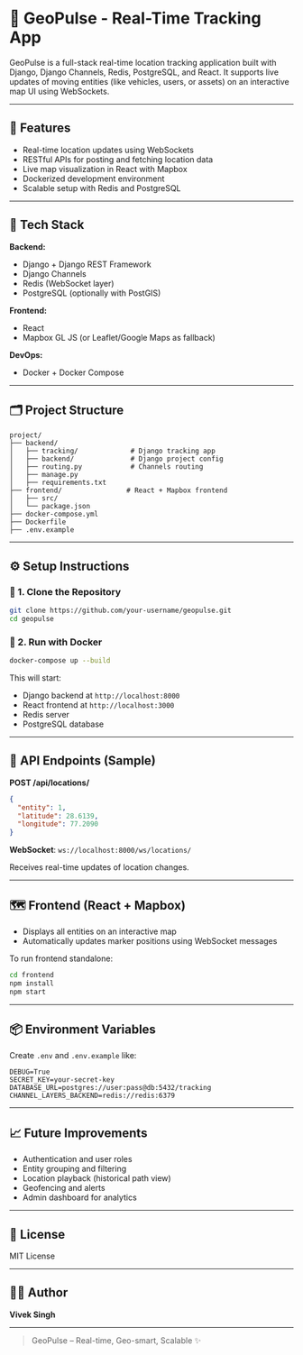 # 📍 GeoPulse - Real-Time Tracking App

GeoPulse is a full-stack real-time location tracking application built with Django, Django Channels, Redis, PostgreSQL, and React. It supports live updates of moving entities (like vehicles, users, or assets) on an interactive map UI using WebSockets.

---

## 🚀 Features
- Real-time location updates using WebSockets
- RESTful APIs for posting and fetching location data
- Live map visualization in React with Mapbox
- Dockerized development environment
- Scalable setup with Redis and PostgreSQL

---

## 🧱 Tech Stack

**Backend:**
- Django + Django REST Framework
- Django Channels
- Redis (WebSocket layer)
- PostgreSQL (optionally with PostGIS)

**Frontend:**
- React
- Mapbox GL JS (or Leaflet/Google Maps as fallback)

**DevOps:**
- Docker + Docker Compose

---

## 🗂️ Project Structure

```
project/
├── backend/
│   ├── tracking/             # Django tracking app
│   ├── backend/              # Django project config
│   ├── routing.py            # Channels routing
│   ├── manage.py
│   ├── requirements.txt
├── frontend/                # React + Mapbox frontend
│   ├── src/
│   └── package.json
├── docker-compose.yml
├── Dockerfile
├── .env.example
```

---

## ⚙️ Setup Instructions

### 🔧 1. Clone the Repository
```bash
git clone https://github.com/your-username/geopulse.git
cd geopulse
```

### 🐳 2. Run with Docker
```bash
docker-compose up --build
```
This will start:
- Django backend at `http://localhost:8000`
- React frontend at `http://localhost:3000`
- Redis server
- PostgreSQL database

---

## 🔌 API Endpoints (Sample)

**POST /api/locations/**
```json
{
  "entity": 1,
  "latitude": 28.6139,
  "longitude": 77.2090
}
```

**WebSocket**: `ws://localhost:8000/ws/locations/`

Receives real-time updates of location changes.

---

## 🗺️ Frontend (React + Mapbox)

- Displays all entities on an interactive map
- Automatically updates marker positions using WebSocket messages

To run frontend standalone:
```bash
cd frontend
npm install
npm start
```

---

## 📦 Environment Variables
Create `.env` and `.env.example` like:
```env
DEBUG=True
SECRET_KEY=your-secret-key
DATABASE_URL=postgres://user:pass@db:5432/tracking
CHANNEL_LAYERS_BACKEND=redis://redis:6379
```

---

## 📈 Future Improvements
- Authentication and user roles
- Entity grouping and filtering
- Location playback (historical path view)
- Geofencing and alerts
- Admin dashboard for analytics
---

## 📄 License
MIT License

---

## 👨‍💻 Author
**Vivek Singh** 

---

> GeoPulse – Real-time, Geo-smart, Scalable ✨
